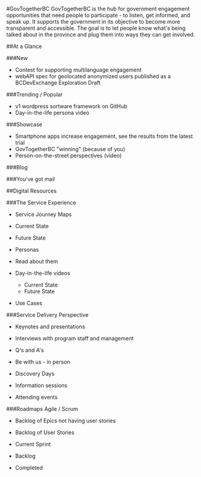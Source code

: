 <!--- 
# Header 1 text will be used for the project title
text following will be rendered as normal text paragraph
## Header 2 text will show as Section Headers (which contain groupings of Header 3's
text following will be rendered as normal text paragraph
### Header 3 text will show as Sub-Section Headers
text following will be rendered as normal text paragraph
---> 


#GovTogetherBC
GovTogetherBC is the hub for government engagement opportunities that need people to participate - to listen, get informed, and speak up.
It supports the government in its objective to become more transparent and accessible.
The goal is to let people know what's being talked about in the province and plug them into ways they can get involved.

##At a Glance

###New
- Contest for supporting multilanguage engagement
- webAPI spec for geolocated anonymized users published as a BCDevExchange Exploration Draft 

###Trending / Popular
- v1 wordpress sortware framework on GitHub
- Day-in-the-life persona video

###Showcase
- Smartphone apps increase engagement, see the results from the latest trial
- GovTogetherBC "winning" (because of you)
- Person-on-the-street perspectives (video)

###Blog

###You've got mail

##Digital Resources

###The Service Experience
- Service Journey Maps
 - Current State
 - Future State

- Personas
 - Read about them
 - Day-in-the-life videos
    - Current State
    - Future State

- Use Cases

###Service Delivery Perspective

- Keynotes and presentations

- Interviews with program staff and management
 
- Q's and A's

- Be with us - in person
 - Discovery Days
 - Information sessions
 - Attending events

###Roadmaps
Agile / Scrum
- Backlog of Epics not having user stories

- Backlog of User Stories
 - Current Sprint
 - Backlog
 - Completed
